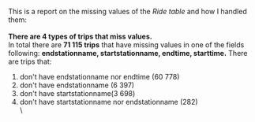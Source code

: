 This is a report on the missing values of the *Ride table* and how I handled them:
\
\
**There are 4 types of trips that miss values.**\
In total there are **71 115 trips** that have missing values in one of the fields following: **endstationname, startstationname, endtime, starttime.**
There are trips that:
1. don't have endstationname nor endtime (60 778)
2. don't have endstationname (6 397)
3. don't have startstationname(3 698)
4. don't have startstationname nor endstationname (282)
\
\

